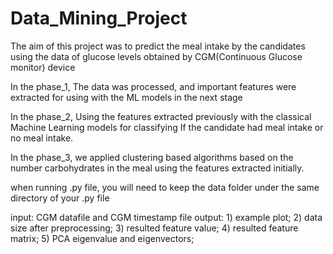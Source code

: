 # Data_Mining_Project

The aim of this project was to predict the meal intake by the candidates using the data of glucose levels obtained by CGM(Continuous Glucose monitor) device

In the phase_1, The data was processed, and important features were extracted for using with the ML models in the next stage

In the phase_2, Using the features extracted previously with the classical Machine Learning models for classifying If the candidate had meal intake or no meal intake.

In the phase_3, we applied clustering based algorithms based on the number carbohydrates in the meal using the features extracted initially.

when running .py file, you will need to keep the data folder under the same directory of your .py file

input: CGM datafile and CGM timestamp file output: 1) example plot; 2) data size after preprocessing; 3) resulted feature value; 4) resulted feature matrix; 5) PCA eigenvalue and eigenvectors;
